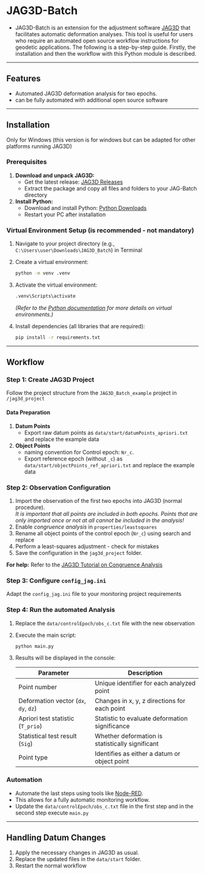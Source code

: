 # JAG3D-Batch

- JAG3D-Batch is an extension for the adjustment software [JAG3D](https://software.applied-geodesy.org/en/) that facilitates automatic deformation analyses. This tool is useful for users who require an automated open source workflow instructions for geodetic applications.
The following is a step-by-step guide. Firstly, the installation and then the workflow with this Python module is described. 
---

## Features
- Automated JAG3D deformation analysis for two epochs.
- can be fully automated with additional open source software

---

## Installation
Only for Windows (this version is for windows but can be adapted for other platforms running JAG3D)

### Prerequisites
1. **Download and unpack JAG3D:**  
   - Get the latest release: [JAG3D Releases](https://github.com/applied-geodesy/jag3d/releases)  
   - Extract the package and copy all files and folders to your JAG-Batch directory
2. **Install Python:**  
   - Download and install Python: [Python Downloads](https://www.python.org/downloads/)
   - Restart your PC after installation

### Virtual Environment Setup (is recommended - not mandatory)
1. Navigate to your project directory (e.g., `C:\Users\user\Downloads\JAG3D_Batch`) in Terminal
2. Create a virtual environment:
   ```bash
   python -m venv .venv
   ```
3. Activate the virtual environment:

   ```cmd
   .venv\Scripts\activate
   ```
   *(Refer to the [Python documentation](https://docs.python.org/3/library/venv.html) for more details on virtual environments.)*
4. Install dependencies (all libraries that are required):
   ```bash
   pip install -r requirements.txt
   ```

---

## Workflow

### Step 1: Create JAG3D Project
Follow the project structure from the `JAG3D_Batch_example` project in `/jag3d_project`

#### Data Preparation
1. **Datum Points**
   - Export raw datum points as `data/start/datumPoints_apriori.txt` and replace the example data
2. **Object Points**
   - naming convention for Control epoch: `Nr_c`.
   - Export reference epoch (without `_c`) as `data/start/objectPoints_ref_apriori.txt` and replace the example data

### Step 2: Observation Configuration
1. Import the observation of the first two epochs into JAG3D (normal procedure).\
*It is important that all points are included in both epochs. Points that are only imported once or not at all cannot be included in the analysis!*
3. Enable *congruence analysis* in `properties/leastsquares`
4. Rename all object points of the control epoch (`Nr_c`) using search and replace
5. Perform a least-squares adjustment - check for mistakes
6. Save the configuration in the `jag3d_project` folder.

**For help:** Refer to the [JAG3D Tutorial on Congruence Analysis](https://software.applied-geodesy.org/wiki/tutorial/congruenceanalysis)

### Step 3: Configure `config_jag.ini`
Adapt the `config_jag.ini` file to your monitoring project requirements

### Step 4: Run the automated Analysis
1. Replace the `data/controlEpoch/obs_c.txt` file with the new observation
2. Execute the main script:
   ```bash
   python main.py
   ```
3. Results will be displayed in the console:

   | **Parameter**             | **Description**                                |
   |---------------------------|------------------------------------------------|
   | Point number              | Unique identifier for each analyzed point    |
   | Deformation vector (`dx`, `dy`, `dz`) | Changes in x, y, z directions for each point |
   | Apriori test statistic (`T_prio`) | Statistic to evaluate deformation significance |
   | Statistical test result (`Sig`) | Whether deformation is statistically significant |
   | Point type                | Identifies as either a datum or object point |

### Automation
- Automate the last steps using tools like [Node-RED](https://nodered.org/).
- This allows for a fully automatic monitoring workflow.
- Update the `data/controlEpoch/obs_c.txt` file in the first step and in the second step execute `main.py`
---

## Handling Datum Changes
1. Apply the necessary changes in JAG3D as usual.
2. Replace the updated files in the `data/start` folder.
3. Restart the normal workflow
